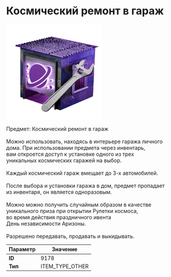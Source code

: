 # Космический ремонт в гараж

![Item Image](../img/9178.webp?raw=true)

Предмет: Космический ремонт в гараж<br><br>Можно использовать, находясь в интерьере гаража личного<br>дома. При использовании предмета через инвентарь,<br>вам откроется доступ к установке одного из трех<br>уникальных космических гаражей на выбор.<br><br>Каждый космический гараж вмещает до 3-х автомобилей.<br><br>После выбора и установки гаража в дом, предмет пропадает<br>из инвентаря, он является одноразовым.<br><br>Можно можно получить случайным образом в качестве<br>уникального приза при открытии Рулетки космоса,<br>во время действия праздничного ивента<br>День независимости Аризоны.<br><br>Разрешено передавать, продавать и выкидывать.


| Параметр | Значение |
|----------|----------|
| **ID** | 9178 |
| **Тип** | ITEM_TYPE_OTHER |

